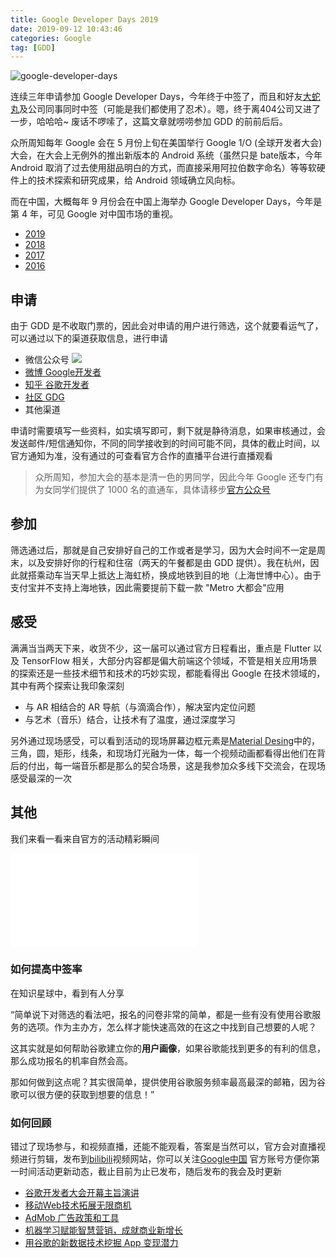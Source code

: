 ```yaml
---
title: Google Developer Days 2019
date: 2019-09-12 10:43:46
categories: Google
tag: [GDD]
---
```


![google-developer-days](https://res.cloudinary.com/incoder/image/upload/v1568675354/blog/google-developer-days.jpg)

连续三年申请参加 Google Developer Days，今年终于中签了，而且和好友[大蛇丸](https://ceaser.wang)及公司同事同时中签（可能是我们都使用了忍术）。嗯，终于离404公司又进了一步，哈哈哈~
废话不啰嗦了，这篇文章就唠唠参加 GDD 的前前后后。

<!-- more -->

众所周知每年 Google 会在 5 月份上旬在美国举行 Google 1/O (全球开发者大会)大会，在大会上无例外的推出新版本的 Android 系统（虽然只是 bate版本，今年 Android 取消了过去使用甜品明白的方式，而直接采用阿拉伯数字命名）等等软硬件上的技术探索和研究成果，给 Android 领域确立风向标。

而在中国，大概每年 9 月份会在中国上海举办 Google Developer Days，今年是第 4 年，可见 Google 对中国市场的重视。

* [2019](https://events.google.cn/intl/zh-CN/developerdays2019/)
* [2018](https://www.google.cn/intl/zh-CN/events/developerdays2018/)
* [2017](https://www.google.cn/intl/zh-CN/events/developerdays2017china/)
* [2016](https://www.google.cn/intl/zh-CN/events/developerday2016/)

## 申请

由于 GDD 是不收取门票的，因此会对申请的用户进行筛选，这个就要看运气了，可以通过以下的渠道获取信息，进行申请
* 微信公众号
  ![](https://res.cloudinary.com/incoder/image/upload/v1568547420/blog/google-developers.gif)
* [微博 Google开发者](https://weibo.com/GoogleDevelopers)
* [知乎 谷歌开发者](https://www.zhihu.com/org/google-gu-ge)
* [社区 GDG](https://chinagdg.org)
* 其他渠道

申请时需要填写一些资料，如实填写即可，剩下就是静待消息，如果审核通过，会发送邮件/短信通知你，不同的同学接收到的时间可能不同，具体的截止时间，以官方通知为准，没有通过的可查看官方合作的直播平台进行直播观看

>众所周知，参加大会的基本是清一色的男同学，因此今年 Google 还专门有为女同学们提供了 1000 名的直通车，具体请移步[官方公众号](https://mp.weixin.qq.com/s/SWMy2pui7j2RMZCcA4bS5A)

## 参加

筛选通过后，那就是自己安排好自己的工作或者是学习，因为大会时间不一定是周末，以及安排好你的行程和住宿（两天的午餐都是由 GDD 提供）。我在杭州，因此就搭乘动车当天早上抵达上海虹桥，换成地铁到目的地（上海世博中心）。由于支付宝并不支持上海地铁，因此需要提前下载一款 "Metro 大都会"应用

## 感受

满满当当两天下来，收货不少，这一届可以通过官方日程看出，重点是 Flutter 以及 TensorFlow 相关，大部分内容都是偏大前端这个领域，不管是相关应用场景的探索还是一些技术细节和技术的巧妙实现，都能看得出 Google 在技术领域的，其中有两个探索让我印象深刻

* 与 AR 相结合的 AR 导航（与滴滴合作），解决室内定位问题
* 与艺术（音乐）结合，让技术有了温度，通过深度学习

另外通过现场感受，可以看到活动的现场屏幕边框元素是[Material Desing](https://material.io)中的，三角，圆，矩形，线条，和现场灯光融为一体，每一个视频动画都看得出他们在背后的付出，每一端音乐都是那么的契合场景，这是我参加众多线下交流会，在现场感受最深的一次

## 其他

我们来看一看来自官方的活动精彩瞬间

<iframe src="//player.bilibili.com/player.html?aid=67971245&cid=117809150&page=1" scrolling="no" border="0" frameborder="no" framespacing="0" allowfullscreen="true"> </iframe>

### 如何提高中签率

在知识星球中，看到有人分享

“简单说下对筛选的看法吧，报名的问卷非常的简单，都是一些有没有使用谷歌服务的选项。作为主办方，怎么样才能快速高效的在这之中找到自己想要的人呢？

这其实就是如何帮助谷歌建立你的**用户画像**，如果谷歌能找到更多的有利的信息，那么成功报名的机率自然会高。

那如何做到这点呢？其实很简单，提供使用谷歌服务频率最高最深的邮箱，因为谷歌可以很方便的获取到想要的信息！”

### 如何回顾

错过了现场参与，和视频直播，还能不能观看，答案是当然可以，官方会对直播视频进行剪辑，发布到[bilibili](https://space.bilibili.com/64169458/)视频网站，你可以关注[Google中国](https://space.bilibili.com/64169458) 官方账号方便你第一时间活动更新动态，截止目前为止已发布，随后发布的我会及时更新

* [谷歌开发者大会开幕主旨演讲](https://www.bilibili.com/video/av67946527)
* [移动Web技术拓展无限商机](https://www.bilibili.com/video/av67907735)
* [AdMob 广告政策和工具](https://www.bilibili.com/video/av67905866)
* [机器学习赋能智慧营销，成就商业新增长](https://www.bilibili.com/video/av67903202)
* [用谷歌的新数据技术挖掘 App 变现潜力](https://www.bilibili.com/video/av67854284)